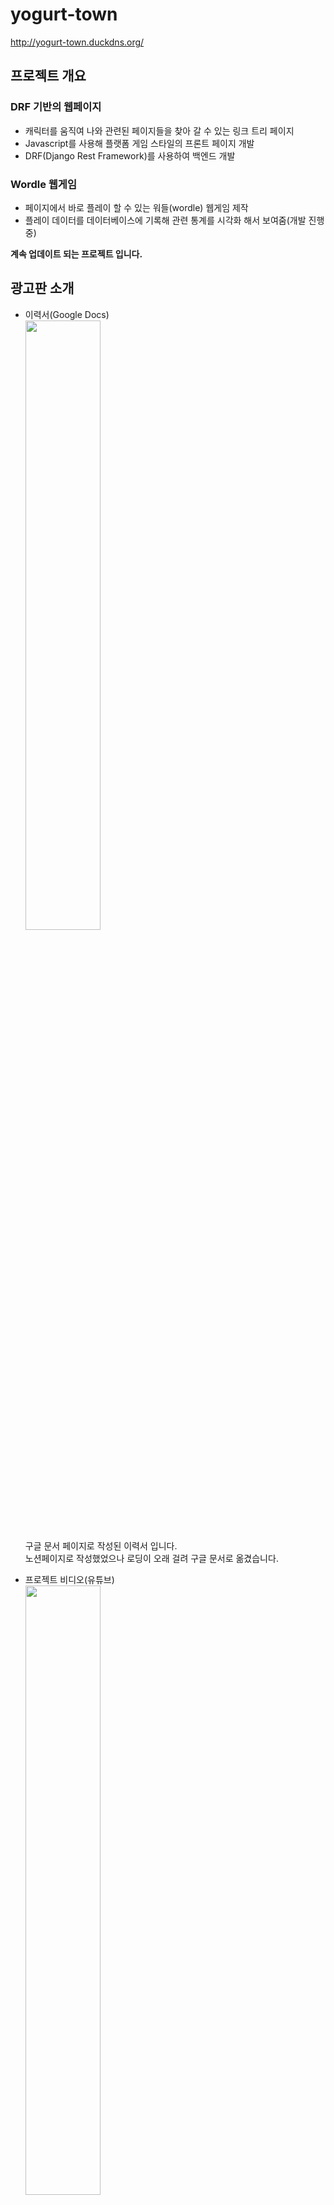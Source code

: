 # yogurt-town

<http://yogurt-town.duckdns.org/>

## 프로젝트 개요

### DRF 기반의 웹페이지  
- 캐릭터를 움직여 나와 관련된 페이지들을 찾아 갈 수 있는 링크 트리 페이지  
- Javascript를 사용해 플랫폼 게임 스타일의 프론트 페이지 개발  
- DRF(Django Rest Framework)를 사용하여 백엔드 개발  

### Wordle 웹게임  
- 페이지에서 바로 플레이 할 수 있는 워들(wordle) 웹게임 제작  
- 플레이 데이터를 데이터베이스에 기록해 관련 통계를 시각화 해서 보여줌(개발 진행중)  

**계속 업데이트 되는 프로젝트 입니다.**


## 광고판 소개  
  - 이력서(Google Docs)  
    <img src="https://user-images.githubusercontent.com/109839413/232714463-5f89531b-e8ab-4942-ad24-b5287c21e919.png"  width="50%" height="50%"/>  
    구글 문서 페이지로 작성된 이력서 입니다.  
    노션페이지로 작성했었으나 로딩이 오래 걸려 구글 문서로 옮겼습니다.  
   
  - 프로젝트 비디오(유튜브)  
    <img src="https://user-images.githubusercontent.com/109839413/232714774-01ded929-b9ac-482e-a4a7-6ad171d8f5da.png"  width="50%" height="50%"/>  
    진행한 프로젝트들의 발표 영상들 입니다.  
    
  - 깃허브  
    <img src="https://user-images.githubusercontent.com/109839413/232714852-c2c799ef-e377-42cf-b4e8-2c45de2b8db2.png"  width="50%" height="50%"/>  
    깃허브 프로필 입니다.  
    두문불출하고 개발만 하다보니 잔디가 푸릇해졌습니다.    
    
  - 블로그  
    <img src="https://user-images.githubusercontent.com/109839413/232714965-27aa9281-662b-46f5-b3c1-c7afd9475078.png"  width="50%" height="50%"/>  
    블로그 요거트 사무소 입니다.(요거트와는 관련이 없습니다.)  
    개발 과정에서 마주친 문제들을 아카이빙 하는 것이 주된 용도이지만 구글 애드센스를 통해 부수입을 얻고 싶습니다.  

- 워들 게임  
    <img src="https://user-images.githubusercontent.com/109839413/232714600-9b70ddc8-8fc9-4f22-a3d5-31d732b21fdc.png"  width="50%" height="50%"/><img src="https://user-images.githubusercontent.com/109839413/232724147-c0411587-e750-4443-a5ed-c0804ba39f22.png"  width="20%" height="20%"/>  
    
    워들 게임을 즐길 수 있습니다.  
    재미와 영어공부 둘을 함께 드셔 보시겠습니까?  
    계정을 만들어 본인의 기록을 체크 할 수 있습니다.  

## 플로우 차트
<img src="https://user-images.githubusercontent.com/109839413/232769656-f549662e-16e7-4a8a-a55c-a67416c9d165.svg"  width="100%" height="100%"/>  

